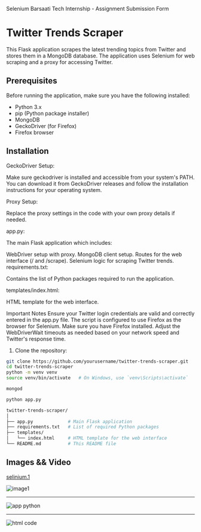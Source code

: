 Selenium Barsaati Tech Internship - Assignment Submission Form

# Twitter Trends Scraper

This Flask application scrapes the latest trending topics from Twitter and stores them in a MongoDB database. The application uses Selenium for web scraping and a proxy for accessing Twitter.

## Prerequisites

Before running the application, make sure you have the following installed:

- Python 3.x
- pip (Python package installer)
- MongoDB
- GeckoDriver (for Firefox)
- Firefox browser

## Installation


GeckoDriver Setup:

Make sure geckodriver is installed and accessible from your system's PATH. You can download it from GeckoDriver releases and follow the installation instructions for your operating system.

Proxy Setup:

Replace the proxy settings in the code with your own proxy details if needed.


app.py:

The main Flask application which includes:

WebDriver setup with proxy.
MongoDB client setup.
Routes for the web interface (/ and /scrape).
Selenium logic for scraping Twitter trends.
requirements.txt:

Contains the list of Python packages required to run the application.

templates/index.html:

HTML template for the web interface.

Important Notes
Ensure your Twitter login credentials are valid and correctly entered in the app.py file.
The script is configured to use Firefox as the browser for Selenium. Make sure you have Firefox installed.
Adjust the WebDriverWait timeouts as needed based on your network speed and Twitter's response time.




1. Clone the repository:

```bash
git clone https://github.com/yourusername/twitter-trends-scraper.git
cd twitter-trends-scraper
python -m venv venv
source venv/bin/activate   # On Windows, use `venv\Scripts\activate`

mongod

python app.py

twitter-trends-scraper/
│
├── app.py             # Main Flask application
├── requirements.txt   # List of required Python packages
├── templates/
│   └── index.html     # HTML template for the web interface
└── README.md          # This README file

```

## Images && Video

[selinium.1](https://github.com/suhas1897/Barsaati-Films-internship/issues/1#issue-2337521970)


![image1](https://github.com/suhas1897/Barsaati-Films-internship/assets/170518948/847a68e9-acd4-47de-8f51-2389c8b84dfb)

****
![app python](https://github.com/suhas1897/Barsaati-Films-internship/assets/170518948/558bd7c4-4d2a-40a0-96fa-4baae30b7198)

****

![html code](https://github.com/suhas1897/Barsaati-Films-internship/assets/170518948/259d99c4-c72e-4bd5-bb8f-34b77b9eae49)





